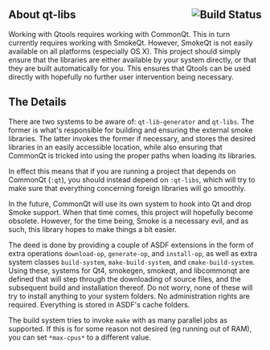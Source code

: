 About qt-libs <a href="https://travis-ci.org/Shinmera/qt-libs"><img src="https://travis-ci.org/Shinmera/qt-libs.svg?branch=master" alt="Build Status" align="right" /></a>
-------------
Working with Qtools requires working with CommonQt. This in turn currently requires working with SmokeQt. However, SmokeQt is not easily available on all platforms (especially OS X). This project should simply ensure that the libraries are either available by your system directly, or that they are built automatically for you. This ensures that Qtools can be used directly with hopefully no further user intervention being necessary.

The Details
-----------
There are two systems to be aware of: `qt-lib-generator` and `qt-libs`. The former is what's responsible for building and ensuring the external smoke libraries. The latter invokes the former if necessary, and stores the desired libraries in an easily accessible location, while also ensuring that CommonQt is tricked into using the proper paths when loading its libraries.

In effect this means that if you are running a project that depends on CommonQt (`:qt`), you should instead depend on `:qt-libs`, which will try to make sure that everything concerning foreign libraries will go smoothly.

In the future, CommonQt will use its own system to hook into Qt and drop Smoke support. When that time comes, this project will hopefully become obsolete. However, for the time being, Smoke is a necessary evil, and as such, this library hopes to make things a bit easier.

The deed is done by providing a couple of ASDF extensions in the form of extra operations `download-op`, `generate-op`, and `install-op`, as well as extra system classes `build-system`, `make-build-system`, and `cmake-build-system`. Using these, systems for Qt4, smokegen, smokeqt, and libcommonqt are defined that will step through the downloading of source files, and the subsequent build and installation thereof. Do not worry, none of these will try to install anything to your system folders. No administration rights are required. Everything is stored in ASDF's cache folders.

The build system tries to invoke `make` with as many parallel jobs as supported. If this is for some reason not desired (eg running out of RAM), you can set `*max-cpus*` to a different value.

